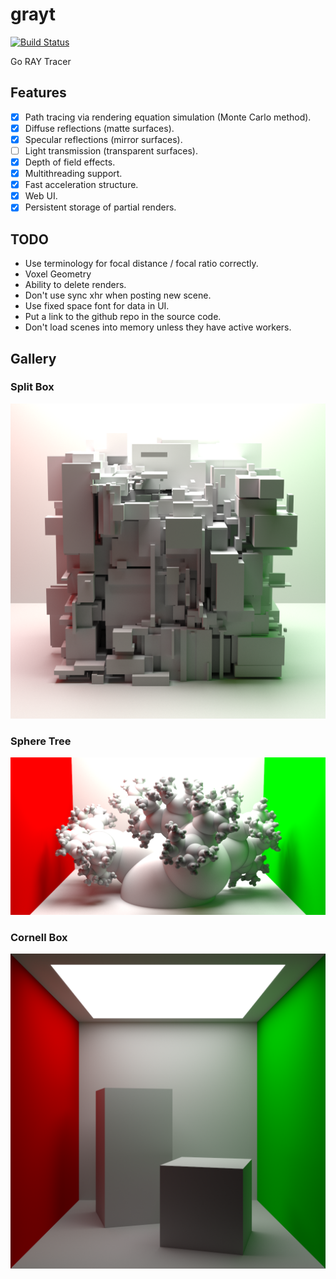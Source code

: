 # grayt

[![Build Status](https://travis-ci.org/peterstace/grayt.svg?branch=master)](https://travis-ci.org/peterstace/grayt)

Go RAY Tracer

## Features

- [X] Path tracing via rendering equation simulation (Monte Carlo method).
- [X] Diffuse reflections (matte surfaces).
- [X] Specular reflections (mirror surfaces).
- [ ] Light transmission (transparent surfaces).
- [X] Depth of field effects.
- [X] Multithreading support.
- [X] Fast acceleration structure.
- [X] Web UI.
- [X] Persistent storage of partial renders.

## TODO

- Use terminology for focal distance / focal ratio correctly.
- Voxel Geometry
- Ability to delete renders.
- Don't use sync xhr when posting new scene.
- Use fixed space font for data in UI.
- Put a link to the github repo in the source code.
- Don't load scenes into memory unless they have active workers.

## Gallery

### Split Box

![Split Box](/gallery/splitbox[KQRdZO3e8KI]_1024x1024_q100000.png)

### Sphere Tree

![Sphere Tree](/gallery/sphere_tree[T35GCh3Lpj4]_1024x512_q100000.png)

### Cornell Box

![Cornell Box](/gallery/out_q100000.png)

